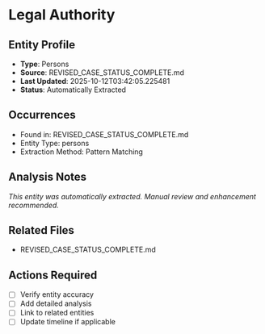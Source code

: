 # Legal Authority

## Entity Profile
- **Type**: Persons
- **Source**: REVISED_CASE_STATUS_COMPLETE.md
- **Last Updated**: 2025-10-12T03:42:05.225481
- **Status**: Automatically Extracted

## Occurrences
- Found in: REVISED_CASE_STATUS_COMPLETE.md
- Entity Type: persons
- Extraction Method: Pattern Matching

## Analysis Notes
*This entity was automatically extracted. Manual review and enhancement recommended.*

## Related Files
- REVISED_CASE_STATUS_COMPLETE.md

## Actions Required
- [ ] Verify entity accuracy
- [ ] Add detailed analysis
- [ ] Link to related entities
- [ ] Update timeline if applicable
